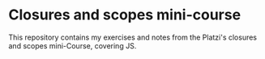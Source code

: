 # Closures and scopes mini-course
This repository contains my exercises and notes from the Platzi's closures and scopes mini-Course, covering JS.